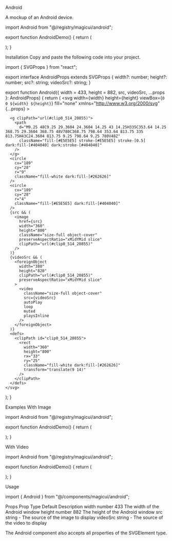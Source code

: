Android

A mockup of an Android device.

import Android from "@/registry/magicui/android";

export function AndroidDemo() {
return (
<div className="relative">
<Android className="size-full" />
</div>
);
}

Installation
Copy and paste the following code into your project.

import { SVGProps } from "react";

export interface AndroidProps extends SVGProps<SVGSVGElement> {
width?: number;
height?: number;
src?: string;
videoSrc?: string;
}

export function Android({
width = 433,
height = 882,
src,
videoSrc,
...props
}: AndroidProps) {
return (
<svg
width={width}
height={height}
viewBox={`0 0 ${width} ${height}`}
fill="none"
xmlns="http://www.w3.org/2000/svg"
{...props} >
<path
        d="M376 153H378C379.105 153 380 153.895 380 155V249C380 250.105 379.105 251 378 251H376V153Z"
        className="fill-[#E5E5E5] dark:fill-[#404040]"
      />
<path
        d="M376 301H378C379.105 301 380 301.895 380 303V351C380 352.105 379.105 353 378 353H376V301Z"
        className="fill-[#E5E5E5] dark:fill-[#404040]"
      />
<path
        d="M0 42C0 18.8041 18.804 0 42 0H336C359.196 0 378 18.804 378 42V788C378 811.196 359.196 830 336 830H42C18.804 830 0 811.196 0 788V42Z"
        className="fill-[#E5E5E5] dark:fill-[#404040]"
      />
<path
        d="M2 43C2 22.0132 19.0132 5 40 5H338C358.987 5 376 22.0132 376 43V787C376 807.987 358.987 825 338 825H40C19.0132 825 2 807.987 2 787V43Z"
        className="fill-white dark:fill-[#262626]"
      />

      <g clipPath="url(#clip0_514_20855)">
        <path
          d="M9.25 48C9.25 29.3604 24.3604 14.25 43 14.25H335C353.64 14.25 368.75 29.3604 368.75 48V780C368.75 798.64 353.64 813.75 335 813.75H43C24.3604 813.75 9.25 798.64 9.25 780V48Z"
          className="fill-[#E5E5E5] stroke-[#E5E5E5] stroke-[0.5] dark:fill-[#404040] dark:stroke-[#404040]"
        />
      </g>
      <circle
        cx="189"
        cy="28"
        r="9"
        className="fill-white dark:fill-[#262626]"
      />
      <circle
        cx="189"
        cy="28"
        r="4"
        className="fill-[#E5E5E5] dark:fill-[#404040]"
      />
      {src && (
        <image
          href={src}
          width="360"
          height="800"
          className="size-full object-cover"
          preserveAspectRatio="xMidYMid slice"
          clipPath="url(#clip0_514_20855)"
        />
      )}
      {videoSrc && (
        <foreignObject
          width="380"
          height="820"
          clipPath="url(#clip0_514_20855)"
          preserveAspectRatio="xMidYMid slice"
        >
          <video
            className="size-full object-cover"
            src={videoSrc}
            autoPlay
            loop
            muted
            playsInline
          />
        </foreignObject>
      )}
      <defs>
        <clipPath id="clip0_514_20855">
          <rect
            width="360"
            height="800"
            rx="33"
            ry="25"
            className="fill-white dark:fill-[#262626]"
            transform="translate(9 14)"
          />
        </clipPath>
      </defs>
    </svg>

);
}

Examples
With Image

import Android from "@/registry/magicui/android";

export function AndroidDemo() {
return (
<div className="relative">
<Android
        className="size-full"
        src="https://images.unsplash.com/photo-1730326405863-c6fa7e499a6e?q=80&w=1964&auto=format&fit=crop&ixlib=rb-4.0.3&ixid=M3wxMjA3fDB8MHxwaG90by1wYWdlfHx8fGVufDB8fHx8fA%3D%3D"
      />
</div>
);
}

With Video

import Android from "@/registry/magicui/android";

export function AndroidDemo() {
return (
<div className="relative">
<Android
        className="size-full"
        videoSrc="https://videos.pexels.com/video-files/14993748/14993748-uhd_1296_2304_30fps.mp4"
      />
</div>
);
}

Usage

import { Android } from "@/components/magicui/android";

<Android />

Props
Prop Type Default Description
width number 433 The width of the Android window
height number 882 The height of the Android window
src string - The source of the image to display
videoSrc string - The source of the video to display

The Android component also accepts all properties of the SVGElement type.
